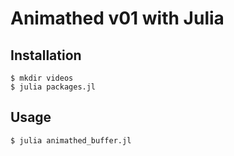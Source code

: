 Animathed v01 with Julia
==========================

## Installation

```
$ mkdir videos
$ julia packages.jl
```

## Usage

```
$ julia animathed_buffer.jl
```
